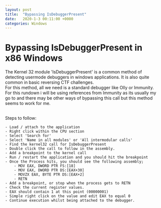 ```yaml
---
layout: post
title:  "Bypassing IsDebuggerPresent"
date:   2020-1-3 00:11:00 +0000
categories: Windows
---
```

<h1>Bypassing IsDebuggerPresent in x86 Windows</h1>

The Kernel 32 module 'IsDebuggerPresent' is a common method of detecting usermode debuggers in windows applications. It is also quite common in basic reversing CTF challenges. <br />
For this method, all we need is a standard debugger like Olly or Immunity. For this rundown i will be using references from Immunity as its usually my go to and there may be other ways of bypassing this call but this method seems to work for me. <br />
<br>

Steps to follow:
```
- Load / attach to the application
- Right click within the CPU section
- Select 'Search for'
- Select 'Name in all modules' or 'All intermodular calls'
- Find the kernel32 call for IsDebuggerPresent
- Double click the call to follow in the assembly.
- Add a breakpoint to the kernel call
- Run / restart the application and you should hit the breakpoint
- Once the Process hits, you should see the following assembly;
	- MOV EAX, DWORD PTR FS:[18]
	- MOV EAX, DWORD PTR DS:[EAX+30]
	- MOVZX EAX, BYTE PTR DS:[EAX+2]
	- RETN
- Add a breakpoint, or stop when the process gets to RETN
- Check the current register values.
- EAX should contain 1 at this point (00000001)
- Simple right click on the value and edit EAX to equal 0
- Continue execution whilst being attached to the debugger.
```


